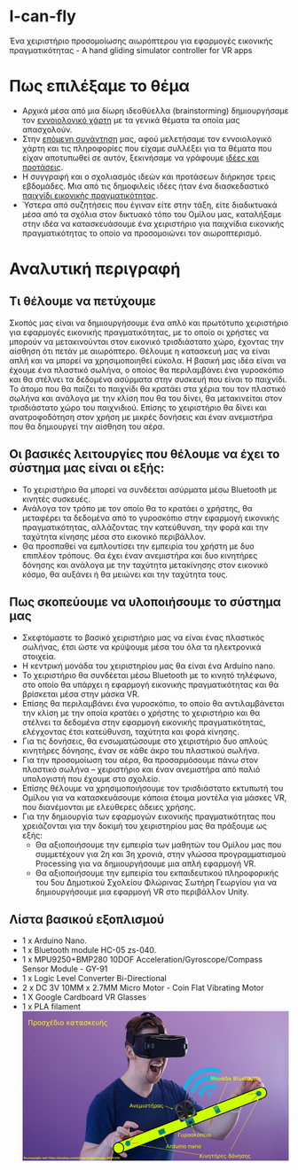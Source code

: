 # I-can-fly
Ένα χειριστήριο προσομοίωσης αιωρόπτερου για εφαρμογές εικονικής πραγματικότητας - A hand gliding simulator controller for VR apps
# Πως επιλέξαμε το θέμα
- Αρχικά μέσα από μια δίωρη ιδεοθύελλα (brainstorming) δημιουργήσαμε τον [εννοιολογικό χάρτη](http://ppf.edu.gr/hackers/archives/153 "εννοιολογικό χάρτη") με τα γενικά θέματα τα οποία μας απασχολούν.
- Στην [επόμενη συνάντηση](http://ppf.edu.gr/hackers/archives/247 "επόμενη συνάντηση") μας, αφού μελετήσαμε τον εννοιολογικό χάρτη και τις πληροφορίες που είχαμε συλλέξει για τα θέματα που είχαν αποτυπωθεί σε αυτόν, ξεκινήσαμε να γράφουμε [ιδέες και προτάσεις](http://ppf.edu.gr/hackers/archives/category/%ce%b9%ce%b4%ce%ad%ce%b5%cf%82-%ce%b3%ce%b9%ce%b1-%ce%ba%ce%b1%cf%84%ce%b1%cf%83%ce%ba%ce%b5%cf%85%ce%ad%cf%82 "ιδέες και προτάσεις").
- Η συγγραφή και ο σχολιασμός ιδεών και προτάσεων διήρκησε τρεις εβδομάδες. Μια από τις δημοφιλείς ιδέες ήταν ένα διασκεδαστικό [παιχνίδι εικονικής πραγματικότητας](http://ppf.edu.gr/hackers/archives/258 "παιχνίδι εικονικής πραγματικότητας").
- Ύστερα από συζητήσεις που έγιναν είτε στην τάξη, είτε διαδικτυακά μέσα από τα σχόλια στον δικτυακό τόπο του Ομίλου μας, καταλήξαμε στην ιδέα να κατασκευάσουμε ένα χειριστήριο για παιχνίδια εικονικής πραγματικότητας το οποίο να προσομοιώνει τον αιωροπτερισμό.
# Αναλυτική περιγραφή
## Τι θέλουμε να πετύχουμε
Σκοπός μας είναι να δημιουργήσουμε ένα απλό και πρωτότυπο χειριστήριο για εφαρμογές εικονικής πραγματικότητας, με το οποίο οι χρήστες να μπορούν να μετακινούνται στον εικονικό τρισδιάστατο χώρο, έχοντας την αίσθηση ότι πετάν με αιωρόπτερο. Θέλουμε η κατασκευή μας να είναι απλή και να μπορεί να χρησιμοποιηθεί εύκολα. Η βασική μας ιδέα είναι να έχουμε ένα πλαστικό σωλήνα, ο οποίος θα περιλαμβάνει ένα γυροσκόπιο και θα στέλνει τα δεδομένα ασύρματα στην συσκευή που είναι το παιχνίδι. Το άτομο που θα παίζει το παιχνίδι θα κρατάει στα χέρια του τον πλαστικό σωλήνα και ανάλογα με την κλίση που θα του δίνει, θα μετακινείται στον τρισδιάστατο χώρο του παιχνιδιού. Επίσης το χειριστήριο θα δίνει και ανατροφοδότηση στον χρήση με μικρές δονήσεις και έναν ανεμιστήρα που θα δημιουργεί την αίσθηση του αέρα.
## Οι βασικές λειτουργίες που θέλουμε να έχει το σύστημα μας είναι οι εξής:
- Το χειριστήριο θα μπορεί να συνδέεται ασύρματα μέσω Bluetooth με κινητές συσκευές.
- Ανάλογα τον τρόπο με τον οποίο θα το κρατάει ο χρήστης, θα μεταφέρει τα δεδομένα από το γυροσκόπιο στην εφαρμογή εικονικής πραγματικότητας, αλλάζοντας την κατεύθυνση, την φορά και την ταχύτητα κίνησης μέσα στο εικονικό περιβάλλον.
- Θα προσπαθεί να εμπλουτίσει την εμπειρία του χρήστη με δυο επιπλέον τρόπους. Θα έχει έναν ανεμιστήρα και δυο κινητήρες δόνησης και ανάλογα με την ταχύτητα μετακίνησης στον εικονικό κόσμο, θα αυξάνει ή θα μειώνει και την ταχύτητα τους.
## Πως σκοπεύουμε να υλοποιήσουμε το σύστημα μας
- Σκεφτόμαστε το βασικό χειριστήριο μας να είναι ένας πλαστικός σωλήνας, έτσι ώστε να κρύψουμε μέσα του όλα τα ηλεκτρονικά στοιχεία.
- Η κεντρική μονάδα του χειριστηρίου μας θα είναι ένα Arduino nano.
- Το χειριστήριο θα συνδέεται μέσω Bluetooth με το κινητό τηλέφωνο, στο οποίο θα υπάρχει η εφαρμογή εικονικής πραγματικότητας και θα βρίσκεται μέσα στην μάσκα VR.
- Επίσης θα περιλαμβάνει ένα γυροσκόπιο, το οποίο θα αντιλαμβάνεται την κλίση με την οποία κρατάει ο χρήστης το χειριστήριο και θα στέλνει τα δεδομένα στην εφαρμογή εικονικής πραγματικότητας, ελέγχοντας έτσι κατεύθυνση, ταχύτητα και φορά κίνησης.
- Για τις δονήσεις, θα ενσωματώσουμε στο χειριστήριο δυο απλούς κινητήρες δόνησης, έναν σε κάθε άκρο του πλαστικού σωλήνα.
- Για την προσομοίωση του αέρα, θα προσαρμόσουμε πάνω στον πλαστικό σωλήνα – χειριστήριο και έναν ανεμιστήρα από παλιό υπολογιστή που έχουμε στο σχολείο.
- Επίσης θέλουμε να χρησιμοποιήσουμε τον τρισδιάστατο εκτυπωτή του Ομίλου για να κατασκευάσουμε κάποια έτοιμα μοντέλα για μάσκες VR, που διανέμονται με ελεύθερες άδειες χρήσης.
- Για την δημιουργία των εφαρμογών εικονικής πραγματικότητας που χρειάζονται για την δοκιμή του χειριστηρίου μας θα πράξουμε ως εξής:
	- Θα αξιοποιήσουμε την εμπειρία των μαθητών του Ομίλου μας που συμμετέχουν για 2η και 3η χρονιά, στην γλώσσα προγραμματισμού Processing για να δημιουργήσουμε μια απλή εφαρμογή VR.
	- Θα αξιοποιήσουμε την εμπειρία του εκπαιδευτικού πληροφορικής του 5ου Δημοτικού Σχολείου Φλώρινας Σωτήρη Γεωργίου για να δημιουργήσουμε μια εφαρμογή VR στο περιβάλλον Unity.
## Λίστα βασικού εξοπλισμού
- 1 x Arduino Nano.
- 1 x Bluetooth module HC-05 zs-040.
- 1 x MPU9250+BMP280 10DOF Acceleration/Gyroscope/Compass Sensor Module - GY-91
- 1 x Logic Level Converter Bi-Directional
- 2 x DC 3V 10MM x 2.7MM Micro Motor - Coin Flat Vibrating Motor
- 1 X Google Cardboard VR Glasses
- 1 x PLA filament
![](https://github.com/hackersppf/I-can-fly/blob/master/I%20can%20fly%20-%20%CF%80%CF%81%CE%BF%CF%83%CF%87%CE%AD%CE%B4%CE%B9%CE%BF.png)
